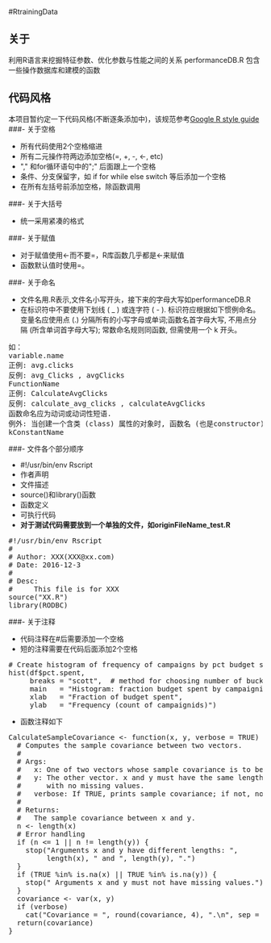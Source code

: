 #RtrainingData
## 关于
利用R语言来挖掘特征参数、优化参数与性能之间的关系
performanceDB.R 包含一些操作数据库和建模的函数
## 代码风格
本项目暂约定一下代码风格(不断逐条添加中)，该规范参考[Google R style guide](http://google-styleguide.googlecode.com/svn/trunk/Rguide.xml)
###- 关于空格
- 所有代码使用2个空格缩进
- 所有二元操作符两边添加空格(=, +, -, <-, etc)
- "," 和for循环语句中的";" 后面跟上一个空格
- 条件、分支保留字，如 if for while else switch 等后添加一个空格
- 在所有左括号前添加空格，除函数调用

###- 关于大括号
- 统一采用紧凑的格式

###- 关于赋值
- 对于赋值使用<-而不要=，R库函数几乎都是<-来赋值
- 函数默认值时使用=。

###- 关于命名
- 文件名用.R表示,文件名小写开头，接下来的字母大写如performanceDB.R
- 在标识符中不要使用下划线 ( _ ) 或连字符 ( - ). 标识符应根据如下惯例命名。变量名应使用点 (.) 分隔所有的小写字母或单词;函数名首字母大写, 不用点分隔 (所含单词首字母大写); 常数命名规则同函数, 但需使用一个 k 开头。
<pre>
如：
variable.name 
正例: avg.clicks 
反例: avg_Clicks , avgClicks 
FunctionName 
正例: CalculateAvgClicks 
反例: calculate_avg_clicks , calculateAvgClicks 
函数命名应为动词或动词性短语. 
例外: 当创建一个含类 (class) 属性的对象时, 函数名 (也是constructor) 和类名 (class) 应当匹配 (例如, lm). 
kConstantName 
</pre>

###- 文件各个部分顺序
- #!/usr/bin/env Rscript
- 作者声明
- 文件描述
- source()和library()函数
- 函数定义
- 可执行代码
- **对于测试代码需要放到一个单独的文件，如originFileName_test.R**
<pre>
#!/usr/bin/env Rscript
#
# Author: XXX(XXX@xx.com)
# Date: 2016-12-3
#
# Desc:
#     This file is for XXX
source("XX.R")
library(RODBC)
</pre>
###- 关于注释
- 代码注释在#后需要添加一个空格
- 短的注释需要在代码后面添加2个空格
<pre>
# Create histogram of frequency of campaigns by pct budget spent.
hist(df$pct.spent,
     breaks = "scott",  # method for choosing number of buckets
     main   = "Histogram: fraction budget spent by campaignid",
     xlab   = "Fraction of budget spent",
     ylab   = "Frequency (count of campaignids)")
</pre>
- 函数注释如下
<pre>
CalculateSampleCovariance <- function(x, y, verbose = TRUE) {
  # Computes the sample covariance between two vectors.
  #
  # Args:
  #   x: One of two vectors whose sample covariance is to be calculated.
  #   y: The other vector. x and y must have the same length, greater than one,
  #      with no missing values.
  #   verbose: If TRUE, prints sample covariance; if not, not. Default is TRUE.
  #
  # Returns:
  #   The sample covariance between x and y.
  n <- length(x)
  # Error handling
  if (n <= 1 || n != length(y)) {
    stop("Arguments x and y have different lengths: ",
         length(x), " and ", length(y), ".")
  }
  if (TRUE %in% is.na(x) || TRUE %in% is.na(y)) {
    stop(" Arguments x and y must not have missing values.")
  }
  covariance <- var(x, y)
  if (verbose)
    cat("Covariance = ", round(covariance, 4), ".\n", sep = "")
  return(covariance)
}
</pre>
